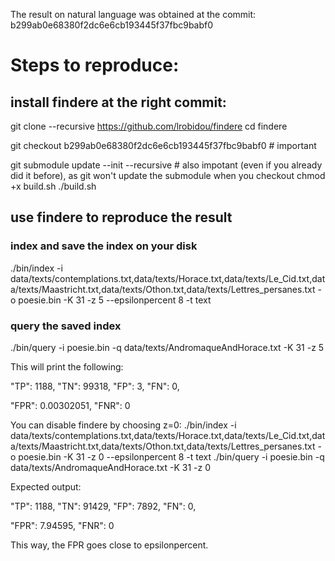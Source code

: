 The result on natural language was obtained at the commit: b299ab0e68380f2dc6e6cb193445f37fbc9babf0


# Steps to reproduce:
## install findere at the right commit:

git clone --recursive https://github.com/lrobidou/findere
cd findere

git checkout b299ab0e68380f2dc6e6cb193445f37fbc9babf0  # important

git submodule update --init --recursive  # also impotant (even if you already did it before), as git won't update the submodule when you checkout
chmod +x build.sh
./build.sh


## use findere to reproduce the result
### index and save the index on your disk
./bin/index -i data/texts/contemplations.txt,data/texts/Horace.txt,data/texts/Le_Cid.txt,data/texts/Maastricht.txt,data/texts/Othon.txt,data/texts/Lettres_persanes.txt -o poesie.bin -K 31 -z 5 --epsilonpercent 8 -t text
### query the saved index
./bin/query -i poesie.bin -q data/texts/AndromaqueAndHorace.txt -K 31 -z 5

This will print the following:

"TP": 1188,
"TN": 99318,
"FP": 3,
"FN": 0,

"FPR": 0.00302051,
"FNR": 0

You can disable findere by choosing z=0:
./bin/index -i data/texts/contemplations.txt,data/texts/Horace.txt,data/texts/Le_Cid.txt,data/texts/Maastricht.txt,data/texts/Othon.txt,data/texts/Lettres_persanes.txt -o poesie.bin -K 31 -z 0 --epsilonpercent 8 -t text
./bin/query -i poesie.bin -q data/texts/AndromaqueAndHorace.txt -K 31 -z 0

Expected output:

"TP": 1188,
"TN": 91429,
"FP": 7892,
"FN": 0,

"FPR": 7.94595,
"FNR": 0

This way, the FPR goes close to epsilonpercent.